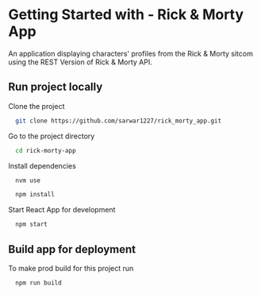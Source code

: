 # Getting Started with - Rick & Morty App

An application displaying characters' profiles from the Rick & Morty sitcom using the REST
Version of Rick & Morty API.

## Run project locally

Clone the project

```bash
  git clone https://github.com/sarwar1227/rick_morty_app.git
```

Go to the project directory

```bash
  cd rick-morty-app
```

Install dependencies

```bash
  nvm use
```

```bash
  npm install
```

Start React App for development

```bash
  npm start
```

## Build app for deployment

To make prod build for this project run

```bash
  npm run build
```